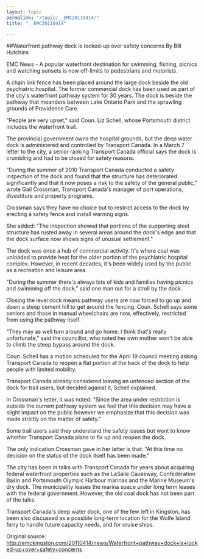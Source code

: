 ```yaml
---
layout: topic
permalink: "/topic/__EMC20110414/"
title: "__EMC20110414"

---
```



##Waterfront pathway dock is locked-up over safety concerns
By Bill Hutchins



EMC News - A popular waterfront destination for swimming, fishing, picnics and watching sunsets is now off-limits to pedestrians and motorists.

A chain link fence has been placed around the large dock beside the old psychiatric hospital. The former commercial dock has been used as part of the city's waterfront pathway system for 30 years. The dock is beside the pathway that meanders between Lake Ontario Park and the sprawling grounds of Providence Care.

"People are very upset," said Coun. Liz Schell, whose Portsmouth district includes the waterfront trail.

The provincial government owns the hospital grounds, but the deep water dock is administered and controlled by Transport Canada. In a March 7 letter to the city, a senior ranking Transport Canada official says the dock is crumbling and had to be closed for safety reasons.

"During the summer of 2010 Transport Canada conducted a safety inspection of the dock and found that the structure has deteriorated significantly and that it now poses a risk to the safety of the general public," wrote Gail Crossman, Transport Canada's manager of port operations, divestiture and property programs.

Crossman says they have no choice but to restrict access to the dock by erecting a safety fence and install warning signs.

She added: "The inspection showed that portions of the supporting steel structure has rusted away in several areas around the dock's edge and that the dock surface now shows signs of unusual settlement."

The dock was once a hub of commercial activity. It's where coal was unloaded to provide heat for the older portion of the psychiatric hospital complex. However, in recent decades, it's been widely used by the public as a recreation and leisure area.

"During the summer there's always lots of kids and families having picnics and swimming off the dock," said one man out for a stroll by the dock.

Closing the level dock means pathway users are now forced to go up and down a steep cement hill to get around the fencing. Coun. Schell says some seniors and those in manual wheelchairs are now, effectively, restricted from using the pathway itself.

"They may as well turn around and go home. I think that's really unfortunate," said the councillor, who noted her own mother won't be able to climb the steep bypass around the dock.

Coun. Schell has a motion scheduled for the April 19 council meeting asking Transport Canada to reopen a flat portion at the back of the dock to help people with limited mobility.

Transport Canada already considered leaving an unfenced section of the dock for trail users, but decided against it, Schell explained.

In Crossman's letter, it was noted: "Since the area under restriction is outside the current pathway system we feel that this decision may have a slight impact on the public however we emphasize that this decision was made strictly on the matter of safety."

Some trail users said they understand the safety issues but want to know whether Transport Canada plans to fix up and reopen the dock.

The only indication Crossman gave in her letter is that: "At this time no decision on the status of the dock itself has been made."

The city has been in talks with Transport Canada for years about acquiring federal waterfront properties such as the LaSalle Causeway, Confederation Basin and Portsmouth Olympic Harbour marinas and the Marine Museum's dry dock. The municipality leases the marina space under long term leases with the federal government. However, the old coal dock has not been part of the talks.

Transport Canada's deep water dock, one of the few left in Kingston, has been also discussed as a possible long-term location for the Wolfe Island ferry to handle future capacity needs, and for cruise ships.



Original source: http://emckingston.com/20110414/news/Waterfront+pathway+dock+is+locked-up+over+safety+concerns
